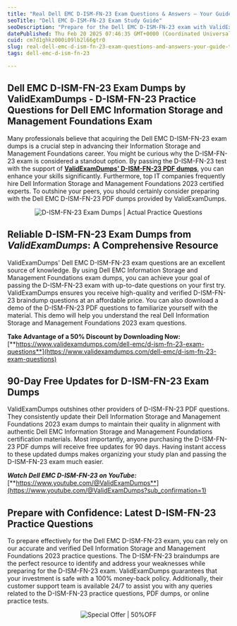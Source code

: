 ```yaml
---
title: "Real Dell EMC D-ISM-FN-23 Exam Questions & Answers – Your Guide to Certification"
seoTitle: "Dell EMC D-ISM-FN-23 Exam Study Guide"
seoDescription: "Prepare for the Dell EMC D-ISM-FN-23 exam with ValidExamDumps' verified PDF dumps, offering discounts and 90-day free updates"
datePublished: Thu Feb 20 2025 07:46:35 GMT+0000 (Coordinated Universal Time)
cuid: cm7d1ghkz000i09lb2l66gtr0
slug: real-dell-emc-d-ism-fn-23-exam-questions-and-answers-your-guide-to-certification
tags: dell-emc-d-ism-fn-23

---
```


## **Dell EMC D-ISM-FN-23 Exam Dumps by ValidExamDumps - D-ISM-FN-23 Practice Questions for Dell EMC Information Storage and Management Foundations Exam**

Many professionals believe that acquiring the Dell EMC D-ISM-FN-23 exam dumps is a crucial step in advancing their Information Storage and Management Foundations career. You might be curious why the D-ISM-FN-23 exam is considered a standout option. By passing the D-ISM-FN-23 test with the support of [**ValidExamDumps' D-ISM-FN-23 PDF dumps**](https://www.validexamdumps.com/dell-emc/d-ism-fn-23-exam-questions), you can enhance your skills significantly. Furthermore, top IT companies frequently hire Dell Information Storage and Management Foundations 2023 certified experts. To outshine your peers, you should certainly consider preparing with the Dell EMC D-ISM-FN-23 PDF dumps provided by ValidExamDumps.

<center><img src="https://www.validexamdumps.com/uploads/banners/1709651572_Banner29.png" alt="D-ISM-FN-23 Exam Dumps | Actual Practice Questions" /></center>

## **Reliable D-ISM-FN-23 Exam Dumps from *ValidExamDumps*: A Comprehensive Resource**

ValidExamDumps' Dell EMC D-ISM-FN-23 exam questions are an excellent source of knowledge. By using Dell EMC Information Storage and Management Foundations exam dumps, you can achieve your goal of passing the D-ISM-FN-23 exam with up-to-date questions on your first try. ValidExamDumps ensures you receive high-quality and verified D-ISM-FN-23 braindump questions at an affordable price. You can also download a demo of the D-ISM-FN-23 PDF questions to familiarize yourself with the material. This demo will help you understand the real Dell Information Storage and Management Foundations 2023 exam questions.

**Take Advantage of a 50% Discount by Downloading Now:** [**https://www.validexamdumps.com/dell-emc/d-ism-fn-23-exam-questions**](https://www.validexamdumps.com/dell-emc/d-ism-fn-23-exam-questions)

## **90-Day Free Updates for D-ISM-FN-23 Exam Dumps**

ValidExamDumps outshines other providers of D-ISM-FN-23 PDF questions. They consistently update their Dell Information Storage and Management Foundations 2023 exam dumps to maintain their quality in alignment with authentic Dell EMC Information Storage and Management Foundations certification materials. Most importantly, anyone purchasing the D-ISM-FN-23 PDF dumps will receive free updates for 90 days. Having instant access to these updated dumps makes organizing your study plan and passing the D-ISM-FN-23 exam much easier.

***Watch Dell EMC D-ISM-FN-23 on YouTube:*** [**https://www.youtube.com/@ValidExamDumps**](https://www.youtube.com/@ValidExamDumps?sub_confirmation=1)

## **Prepare with Confidence: Latest D-ISM-FN-23 Practice Questions**

To prepare effectively for the Dell EMC D-ISM-FN-23 exam, you can rely on our accurate and verified Dell Information Storage and Management Foundations 2023 practice questions. The D-ISM-FN-23 braindumps are the perfect resource to identify and address your weaknesses while preparing for the D-ISM-FN-23 exam. ValidExamDumps guarantees that your investment is safe with a 100% money-back policy. Additionally, their customer support team is available 24/7 to assist you with any queries related to the D-ISM-FN-23 practice questions, PDF dumps, or online practice tests.

<center><img src="https://www.validexamdumps.com/uploads/banners/1705933924_Latest_Exam_B-14.png" alt="Special Offer | 50%OFF" /></center>